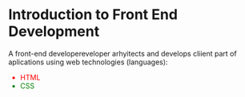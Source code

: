 <h1>Introduction to Front End Development</h1
<p>A front-end developereveloper arhyitects and develops cliient part of aplications using web technologies (languages):</p>
<ul>
<li style="color:red;">HTML</li>
<li style="color:green;"">CSS</li>

</ul>
